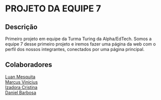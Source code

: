 # PROJETO DA EQUIPE 7

## Descrição

Primeiro projeto em equipe da Turma Turing da Alpha/EdTech. Somos a equipe 7 desse primeiro projeto
e iremos fazer uma página da web com o perfil dos nossos integrantes, conectados por uma página principal.

## Colaboradores

[Luan Mesquita](https://github.com/LuanMs1) <br/>
[Marcus Vinicius](https://github.com/marcusfreirepaulino) <br/>
[Izadora Cristina](https://github.com/I-zadora) <br/>
[Daniel Barbosa](https://github.com/dbbtiz)
